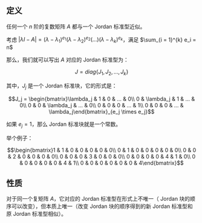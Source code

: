 ## 定义

任何一个 $n$ 阶的复数矩阵 $A$ 都与一个 Jordan 标准型近似。

考虑 $|\lambda I - A| = (\lambda - \lambda_1)^{e_1}(\lambda - \lambda_2)^{e_2}(...)(\lambda - \lambda_k)^{e_k}$，满足 $\sum_{i = 1}^{k} e_i = n$

那么，我们就可以写出 $A$ 对应的 Jordan 标准型为：

$$J = diag\{J_1, J_2, ..., J_k\}$$

其中，$J_j$ 是一个 Jordan 标准块，它的形式是：

$$J_j = \begin{bmatrix}\lambda_j & 1 & 0 & ... & 0\\ 0 & \lambda_j & 1 & ... & 0\\ 0 & 0 & \lambda_j & ... & 0\\ 0 & 0 & 0 & ... & 1\\ 0 & 0 & 0 & ... & \lambda_j\end{bmatrix}_{e_j \times e_j}$$

如果 $e_j = 1$，那么 Jordan 标准块就是一个常数。

举个例子：

$$\begin{bmatrix}1 & 1 & 0 & 0 & 0 & 0 & 0\\ 0 & 1 & 0 & 0 & 0 & 0 & 0\\ 0 & 0 & 2 & 0 & 0 & 0 & 0\\ 0 & 0 & 0 & 3 &  0 & 0 & 0\\ 0 & 0 & 0 & 0 & 4 & 1 & 0\\  0 & 0 & 0 & 0 & 0 & 4 & 1\\  0 & 0 & 0 & 0 & 0 & 0 & 4\end{bmatrix}$$

## 性质

对于同一个复矩阵 $A$，它对应的 Jordan 标准型在形式上不唯一（ Jordan 块的顺序可以改变），但本质上唯一（改变 Jordan 块的顺序得到的新 Jordan 标准型和原 Jordan 标准型相似）。
